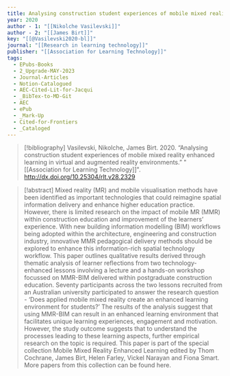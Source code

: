 ```yaml
---
title: Analysing construction student experiences of mobile mixed reality enhanced learning in virtual and augmented reality environments
year: 2020
author - 1: "[[Nikolche Vasilevski]]"
author - 2: "[[James Birt]]"
key: "[[@Vasilevski2020-bl]]"
journal: "[[Research in learning technology]]"
publisher: "[[Association for Learning Technology]]"
tags:
  - EPubs-Books
  - 2_Upgrade-MAY-2023
  - Journal-Articles
  - Notion-Catalogued
  - AEC-Cited-Lit-for-Jacqui
  - _BibTex-to-MD-Git
  - AEC
  - ePub
  - _Mark-Up
  - Cited-for-Frontiers
  - _Cataloged
---
```


> [!bibliography]
> Vasilevski, Nikolche, James Birt. 2020. “Analysing construction student experiences of mobile mixed reality enhanced learning in virtual and augmented reality environments.” "[[Association for Learning Technology]]". http://dx.doi.org/10.25304/rlt.v28.2329

> [!abstract]
> Mixed reality (MR) and mobile visualisation methods have been identified as important technologies that could reimagine spatial information delivery and enhance higher education practice. However, there is limited research on the impact of mobile MR (MMR) within construction education and improvement of the learners’ experience. With new building information modelling (BIM) workflows being adopted within the architecture, engineering and construction industry, innovative MMR pedagogical delivery methods should be explored to enhance this information-rich spatial technology workflow. This paper outlines qualitative results derived through thematic analysis of learner reflections from two technology-enhanced lessons involving a lecture and a hands-on workshop focussed on MMR-BIM delivered within postgraduate construction education. Seventy participants across the two lessons recruited from an Australian university participated to answer the research question -  ‘Does applied mobile mixed reality create an enhanced learning environment for students?’ The results of the analysis suggest that using MMR-BIM can result in an enhanced learning environment that facilitates unique learning experiences, engagement and motivation. However, the study outcome suggests that to understand the processes leading to these learning aspects, further empirical research on the topic is required. This paper is part of the special collection Mobile Mixed Reality Enhanced Learning edited by Thom Cochrane, James Birt, Helen Farley, Vickel Narayan and Fiona Smart. More papers from this collection can be found here.